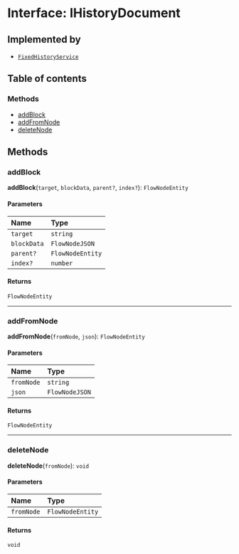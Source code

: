 # Interface: IHistoryDocument

## Implemented by

* [`FixedHistoryService`](/auto-docs/fixed-history-plugin/classes/FixedHistoryService.md)

## Table of contents

### Methods

* [addBlock](/auto-docs/fixed-history-plugin/interfaces/IHistoryDocument.md#addblock)
* [addFromNode](/auto-docs/fixed-history-plugin/interfaces/IHistoryDocument.md#addfromnode)
* [deleteNode](/auto-docs/fixed-history-plugin/interfaces/IHistoryDocument.md#deletenode)

## Methods

### addBlock

**addBlock**(`target`, `blockData`, `parent?`, `index?`): `FlowNodeEntity`

#### Parameters

| Name | Type |
| :------ | :------ |
| `target` | `string` | `FlowNodeEntity` |
| `blockData` | `FlowNodeJSON` |
| `parent?` | `FlowNodeEntity` |
| `index?` | `number` |

#### Returns

`FlowNodeEntity`

***

### addFromNode

**addFromNode**(`fromNode`, `json`): `FlowNodeEntity`

#### Parameters

| Name | Type |
| :------ | :------ |
| `fromNode` | `string` | `FlowNodeEntity` |
| `json` | `FlowNodeJSON` |

#### Returns

`FlowNodeEntity`

***

### deleteNode

**deleteNode**(`fromNode`): `void`

#### Parameters

| Name | Type |
| :------ | :------ |
| `fromNode` | `FlowNodeEntity` |

#### Returns

`void`
